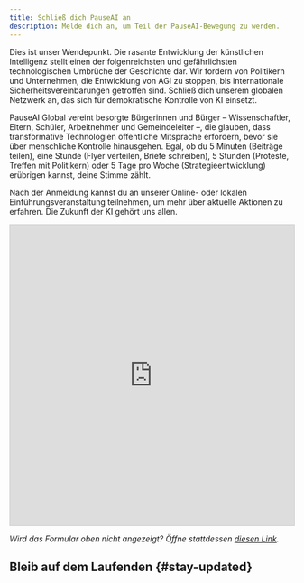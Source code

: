 ```yaml
---
title: Schließ dich PauseAI an
description: Melde dich an, um Teil der PauseAI-Bewegung zu werden.
---
```

Dies ist unser Wendepunkt.
Die rasante Entwicklung der künstlichen Intelligenz stellt einen der folgenreichsten und gefährlichsten technologischen Umbrüche der Geschichte dar.
Wir fordern von Politikern und Unternehmen, die Entwicklung von AGI zu stoppen, bis internationale Sicherheitsvereinbarungen getroffen sind.
Schließ dich unserem globalen Netzwerk an, das sich für demokratische Kontrolle von KI einsetzt.

PauseAI Global vereint besorgte Bürgerinnen und Bürger – Wissenschaftler, Eltern, Schüler, Arbeitnehmer und Gemeindeleiter –, die glauben, dass transformative Technologien öffentliche Mitsprache erfordern, bevor sie über menschliche Kontrolle hinausgehen.
Egal, ob du 5 Minuten (Beiträge teilen), eine Stunde (Flyer verteilen, Briefe schreiben), 5 Stunden (Proteste, Treffen mit Politikern) oder 5 Tage pro Woche (Strategieentwicklung) erübrigen kannst, deine Stimme zählt.

Nach der Anmeldung kannst du an unserer Online- oder lokalen Einführungsveranstaltung teilnehmen, um mehr über aktuelle Aktionen zu erfahren.
Die Zukunft der KI gehört uns allen.

<iframe class="airtable-embed" src="https://airtable.com/embed/appWPTGqZmUcs3NWu/pag7ztLh27Omj5s2n/form" frameborder="0" onmousewheel="" width="100%" height="533" style="background: transparent; border: 1px solid #ccc;"></iframe>

_Wird das Formular oben nicht angezeigt? Öffne stattdessen [diesen Link](https://airtable.com/embed/appWPTGqZmUcs3NWu/pag7ztLh27Omj5s2n/form)._

<script>
import NewsletterSignup from '$lib/components/NewsletterSignup.svelte';
</script>

## Bleib auf dem Laufenden {#stay-updated}

<NewsletterSignup />